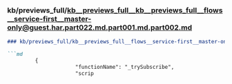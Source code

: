 ### kb/previews_full/kb__previews_full__kb__previews_full__flows__service-first__master-only@guest.har.part022.md.part001.md.part002.md

```md
### kb/previews_full/kb__previews_full__flows__service-first__master-only@guest.har.part022.md.part001.md (part 002)

```md
         {
                      "functionName": "_trySubscribe",
                      "scrip
```

```

```

